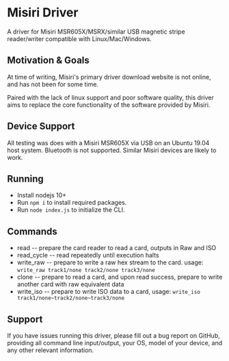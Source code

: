 # Misiri Driver

A driver for Misiri MSR605X/MSRX/similar USB magnetic stripe reader/writer compatible with Linux/Mac/Windows.

## Motivation & Goals

At time of writing, Misiri's primary driver download website is not online, and has not been for some time.

Paired with the lack of linux support and poor software quality, this driver aims to replace the core functionality of the software provided by Misiri.

## Device Support

All testing was does with a Misiri MSR605X via USB on an Ubuntu 19.04 host system. Bluetooth is not supported. Similar Misiri devices are likely to work.

## Running

* Install nodejs 10+
* Run `npm i` to install required packages.
* Run `node index.js` to initialize the CLI.

## Commands

* read -- prepare the card reader to read a card, outputs in Raw and ISO
* read_cycle -- read repeatedly until execution halts
* write_raw -- prepare to write a raw hex stream to the card. usage: `write_raw track1/none track2/none track3/none`
* clone -- prepare to read a card, and upon read success, prepare to write another card with raw equivalent data
* write_iso -- prepare to write ISO data to a card, usage: `write_iso track1/none~track2/none~track3/none`

## Support

If you have issues running this driver, please fill out a bug report on GitHub, providing all command line input/output, your OS, model of your device, and any other relevant information.
